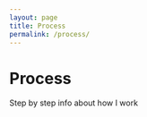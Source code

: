 ```yaml
---
layout: page
title: Process
permalink: /process/
---
```


# Process

Step by step info about how I work
